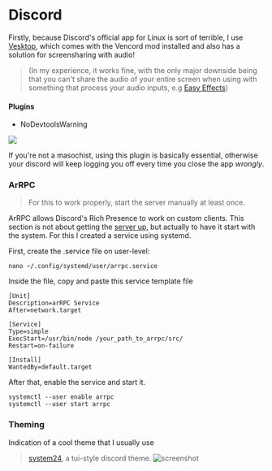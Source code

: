 # Discord
Firstly, because Discord's official app for Linux is sort of terrible, I use [Vesktop](https://github.com/Vencord/Vesktop), which comes with the Vencord mod installed and also has a solution for screensharing with audio!
> (In my experience, it works fine, with the only major downside being that you can't share the audio of your entire screen when using with something that process your audio inputs, e.g [Easy Effects](https://github.com/wwmm/easyeffects))

#### Plugins
- NoDevtoolsWarning


![](https://cdn.discordapp.com/attachments/779555911634255932/1274870850071298178/image.png?ex=66f14f40&is=66effdc0&hm=7e205f00147ef8603ef4c93af181a33d37ae5ae269a6e9045f70329c667ee7a4&=)

If you're not a masochist, using this plugin is basically essential, otherwise your discord will keep logging you off every time you close the app *wrongly*. 

### ArRPC
> For this to work properly, start the server manually at least once. 

ArRPC allows Discord's Rich Presence to work on custom clients. This section is not about getting the [server up,](https://github.com/OpenAsar/arrpc) but actually to have it start with the system. For this I created a service using systemd.

First, create the .service file on user-level:

    nano ~/.config/systemd/user/arrpc.service

Inside the file, copy and paste this service template file

    [Unit]
    Description=arRPC Service
    After=network.target
    
    [Service]
    Type=simple
    ExecStart=/usr/bin/node /your_path_to_arrpc/src/
    Restart=on-failure
    
    [Install]
    WantedBy=default.target

After that, enable the service and start it.

    systemctl --user enable arrpc 
    systemctl --user start arrpc

### Theming
Indication of a cool theme that I usually use
> [system24](https://github.com/refact0r/system24), a tui-style discord theme.
![screenshot](https://github.com/refact0r/system24/raw/main/assets/screenshot3.png)

